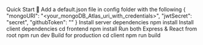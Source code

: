 Quick Start 🚀
Add a default.json file in config folder with the following
{
  "mongoURI": "<your_mongoDB_Atlas_uri_with_credentials>",
  "jwtSecret": "secret",
  "githubToken": "<yoursecrectaccesstoken>"
}
Install server dependencies
npm install
Install client dependencies
cd frontend
npm install
Run both Express & React from root
npm run dev
Build for production
cd client
npm run build
